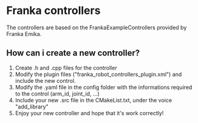 # Franka controllers

The controllers are based on the FrankaExampleControllers provided by Franka Emika. <br>




## How can i create a new controller? ##

1) Create .h and .cpp files for the controller <br>
2) Modify the plugin files ("franka_robot_controllers_plugin.xml") and include the new control. <br>
3) Modify the .yaml file in the config folder with the informations required to the control (arm_id, joint_id, ...) <br>
4) Include your new .src file in the CMakeList.txt, under the voice "add_library" <br>
5) Enjoy your new controller and hope that it's work correctly!


